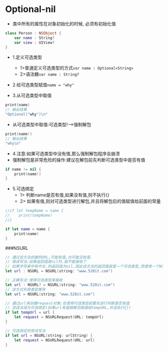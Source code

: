 # Optional-nil

- 类中所有的属性在对象初始化的时候, 必须有初始化值

```swift
class Person : NSObject {
    var name : String?
    var view : UIView?
}
```

- 1.定义可选类型
    - 1>普通定义可选类型的方式`var name : Optional<String>`
    - 2>语法糖`var name : String?`

- 2.给可选类型赋值`name = "why"`

- 3.从可选类型中取值

```swift
print(name)
// 输出结果
"Optional("why")\n"
```
- 从可选类型中取值:可选类型!-->强制解包

```swift
print(name!)
// 输出结果
"why\n"
```

- 4.注意:如果可选类型中没有值,那么强制解包程序会崩溃
 - 强制解包是非常危险的操作:建议在解包前先判断可选类型中是否有值

```swift
if name != nil {
    print(name!)
}
```

- 5.可选绑定
    - 1> 判断name是否有值,如果没有值,则不执行{}
    - 2> 如果有值,则对可选类型进行解包,并且将解包后的值赋值给前面的常量

```swift
//if let tempName = name {
//    print(tempName)
//}

if let name = name {
    print(name)
}
```

###NSURL

```swift
// 通过该方法创建的URL,可能有值,也可能没有值.
// 错误写法:如果返回值是nil时,就不能接收了
// 如果字符串中有中文,则返回值为nil,因此该方法的返回值就是一个可选类型,而使用一个NSURL类型接收是错误的
let url : NSURL = NSURL(string: "www.520it.com")

// 正确写法:使用可选类型来接收
let url : NSURL? = NSURL(string: "www.520it.com")
// 该方式利用类型推导
let url = NSURL(string: "www.520it.com")

// 通过url来创建request对象:在使用可选类型前要先进行判断是否有值
// 该语法成为可选绑定(如果url有值就解包赋值给tempURL,并且执行{})
if let tempUrl = url {
    let request = NSURLRequest(URL: tempUrl)
}

// 可选绑定的简洁写法
if let url = NSURL(string: urlString) {
    let request = NSURLRequest(URL: url)
}
```






